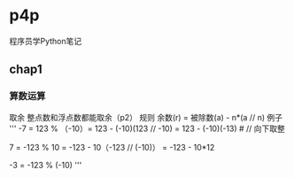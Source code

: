 # p4p 
程序员学Python笔记

## chap1 
### 算数运算
取余 
整点数和浮点数都能取余（p2）
规则 
余数(r) = 被除数(a) - n*(a // n)
例子
'''
-7 = 123 % （-10）= 123 - (-10)(123 // -10) = 123 - (-10)(-13) # // 向下取整
 
 7 = -123 % 10
   = -123 - 10（-123 // (-10)）
   = -123 - 10*12
  
 -3 = -123 % (-10)
 '''



